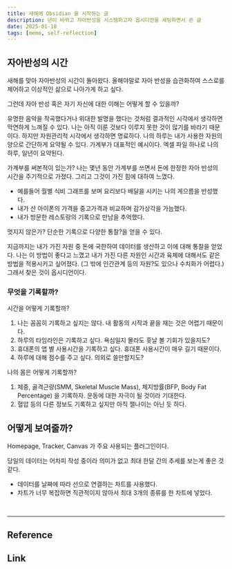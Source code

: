 ```yaml
---
title: 새해에 Obsidian 을 시작하는 글
description: 년이 바뀌고 자아반성을 시스템하고자 옵시디언을 세팅하면서 쓴 글
date: 2025-01-18 
tags: [memo, self-reflection]
---
```


## 자아반성의 시간

새해를 맞아 자아반성의 시간이 돌아왔다. 올해야말로 자아 반성을 습관화하여 스스로를 제어하고 이상적인 삶으로 나아가게 하고 싶다.

그런데 자아 반성 혹은 자기 자신에 대한 이해는 어떻게 할 수 있을까?

유명한 음악을 작곡했다거나 위대한 발명을 했다는 것처럼 결과적인 시각에서 생각하면 막연하게 느껴질 수 있다. 나는 아직 이룬 것보다 이루지 못한 것이 많기를 바라기 때문이다.
하지만 자원관리적 시각에서 생각하면 명료하다. 나의 하루는 내가 사용한 자원의 양으로 간단하게 요약될 수 있다. 가계부가 대표적인 예시이다. 엑셀 파일 하나로 나의 하루, 일년이 요약된다.

가계부를 써본적이 있는가? 나는 몇년 동안 가계부를 쓰면서 돈에 한정한 자아 반성의 시간을 주기적으로 가졌다. 그리고 그것이 가진 힘에 대하여 느꼈다.

- 예를들어 월별 식비 그래프를 보며 요리보다 배달을 시키는 나의 게으름을 반성했다. 
- 내가 산 아이폰의 가격을 중고가격과 비교하며 감가상각을 가늠했다. 
- 내가 방문한 레스토랑의 기록으로 만남을 추억했다. 

멋지지 않은가? 단순한 기록으로 다양한 통찰?을 얻을 수 있다.

지금까지는 내가 가진 자원 중 돈에 국한하여 데이터를 생산하고 이에 대해 통찰을 얻었다. 나는 이 방법이 좋다고 느꼈고 내가 가진 다른 자원인 시간과 육체에 대해서도 같은 방법을 적용시키고 싶어졌다. (그 밖에 인간관계 등의 자원?도 있으나 수치화가 어렵다.) 그래서 찾은 것이 옵시디언이다.


### 무엇을 기록할까?

시간을 어떻게 기록할까?

1. 나는 꼼꼼히 기록하고 싶지는 않다. 내 활동의 시작과 끝을 재는 것은 어렵기 때문이다. 
2. 하루의 타임라인은 기록하고 싶다. 욕심일지 몰라도 훗날 볼 기회가 있을지도?
3. 휴대폰의 앱 별 사용시간을 기록하고 싶다. 휴대폰 사용시간이 매우 길기 때문이다.
4. 하루에 대해 점수를 주고 싶다.  의외로 쓸만할지도?

나의 몸은 어떻게 기록할까?

1. 체중, 골격근량(SMM, Skeletal Muscle Mass), 체지방률(BFP, Body Fat Percentage) 을 기록하자. 운동에 대한 자극이 될 것이라 기대한다.
2. 혈압 등의 다른 정보도 기록하고 싶지만 아직 잴나이는 아닌 듯 하다.


## 어떻게 보여줄까?

Homepage, Tracker, Canvas 가 주요 사용되는 플러그인이다.

당일의 데이터는 어차피 작성 중이라 의미가 없고 최대 한달 간의 추세를 보는게 좋은 것 같다. 
+ 데이터를 날짜에 따라 선으로 연결하는 차트를 사용했다. 
+ 차트가 너무 복잡하면 직관적이지 않아서 최대 3개의 종류를 한 차트에 넣었다.

<br/>

---

## Reference

## Link
